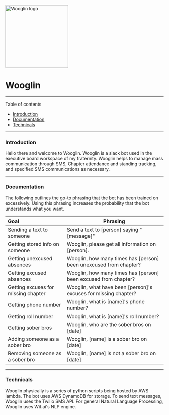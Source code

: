 <img src="https://pbs.twimg.com/profile_images/1040408608067018752/yFS8LZve_400x400.jpg" alt="Wooglin logo" width="200" height="200"></img>
# Wooglin
***
Table of contents

* [Introduction](#Introduction)
* [Documentation](#Documentation)
* [Technicals](#Technicals)
***
### Introduction
Hello there and welcome to Wooglin. Wooglin is a slack bot used in the executive board workspace of my fraternity. Wooglin helps to manage mass communication through SMS, Chapter attendance and standing tracking, and specified SMS communications as necessary.

***
### Documentation
The following outlines the go-to phrasing that the bot has been trained on excessively. Using this phrasing increases the probability that the bot understands what you want.

| Goal          | Phrasing           |
| :------------ | ------------- |
| Sending a text to someone     | Send a text to [person] saying "[message]" |
| Getting stored info on someone     | Wooglin, please get all information on [person].      |
| Getting unexcused absences | Wooglin, how many times has [person] been unexcused from chapter?      |
| Getting excused absences | Wooglin, how many times has [person] been excused from chapter? |
| Getting excuses for missing chapter | Wooglin, what have been [person]'s excuses for missing chapter? |
| Getting phone number | Wooglin, what is [name]'s phone number? |
| Getting roll number | Wooglin, what is [name]'s roll number? |
| Getting sober bros | Wooglin, who are the sober bros on [date] | 
| Adding someone as a sober bro | Wooglin, [name] is a sober bro on [date] | 
| Removing someone as a sober bro | Wooglin, [name] is not a sober bro on [date] |

***
### Technicals
Wooglin physically is a series of python scripts being hosted by AWS lambda. The bot uses AWS DynamoDB for storage. To send text messages, Wooglin uses the Twilio SMS API. For general Natural Language Processing, Wooglin uses Wit.ai's NLP engine. 
